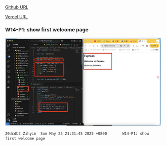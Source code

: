 [Github URL](https://github.com/zihyinhsu/1132-1N-demo-zihyin-22)

[Vercel URL](https://1132-1-n-demo-zihyin-22.vercel.app/)


### W14-P1: show first welcome page

![alt text](img/p1-1.png)


```
20dcdb2 Zihyin  Sun May 25 21:31:45 2025 +0800       W14-P1: show first welcome page
```

